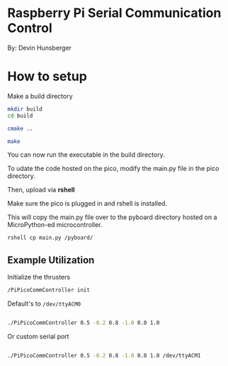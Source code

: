 # Raspberry Pi Serial Communication Control
By: Devin Hunsberger

# How to setup

Make a build directory

```bash
mkdir build
cd build
```

```bash
cmake ..
```

```bash
make
```

You can now run the executable in the build directory.

To udate the code hosted on the pico, modify the main.py file in the pico directory.

Then, upload via **rshell**

Make sure the pico is plugged in and rshell is installed.

This will copy the main.py file over to the pyboard directory hosted on a MicroPython-ed microcontroller.
```bash
rshell cp main.py /pyboard/
```

## Example Utilization

Initialize the thrusters

```bash
/PiPicoCommController init
```

Default's to `/dev/ttyACM0`

```bash

./PiPicoCommController 0.5 -0.2 0.8 -1.0 0.0 1.0

```

Or custom serial port

```bash

./PiPicoCommController 0.5 -0.2 0.8 -1.0 0.0 1.0 /dev/ttyACM1

```